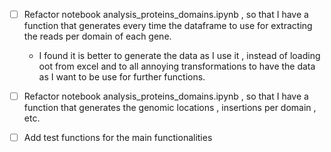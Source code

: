 - [ ] Refactor notebook analysis_proteins_domains.ipynb , so that I have a function
that generates every time the dataframe to use for extracting the reads per domain of each gene. 

    - I found it is better to generate the data as I use it , instead of loading oot from excel and to all annoying transformations to have the data as I want to be use for further functions. 

- [ ] Refactor notebook analysis_proteins_domains.ipynb , so that I have a function that generates the genomic locations , insertions per domain , etc.  

- [ ] Add test functions for the main functionalities